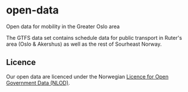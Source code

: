 # open-data
Open data for mobility in the Greater Oslo area

The GTFS data set contains schedule data for public transport in Ruter's area (Oslo & Akershus) as well as the rest of Sourheast Norway.

## Licence
Our open data are licenced under the Norwegian [Licence for Open Government Data (NLOD)](http://data.norge.no/nlod/en).
